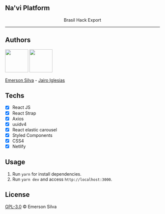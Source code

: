 ## Na'vi Platform

<p align="center"> Brasil Hack Export
</p>

<hr>

## Authors

[<img src="https://avatars2.githubusercontent.com/u/12503997?v=4" width="75px;"/>](https://github.com/emersonjds)
[<img src="https://avatars1.githubusercontent.com/u/9807867?v=4" width="75px;"/>](https://github.com/jairoiglesias)

[Emerson Silva](https://github.com/emersonjds) - [Jairo Iglesias](https://github.com/jairoiglesias)

## Techs

- [x] React JS
- [x] React Strap
- [x] Axios
- [x] uuidv4
- [x] React elastic carousel
- [x] Styled Components
- [x] CSS4
- [x] Netlify

## Usage

1. Run `yarn` for install dependencies.<br />
2. Run `yarn dev` and access `http://localhost:3000`.<br />

## License

[GPL-3.0](emersonjds@fsf.com) © Emerson Silva
